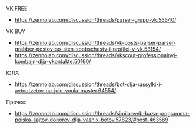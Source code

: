 VK FREE

* https://zennolab.com/discussion/threads/parser-grupp-vk.56540/

VK BUY

* https://zennolab.com/discussion/threads/vk-posts-parser-parser-grabber-postov-so-sten-soobschestv-i-profilej-v-vk.53154/
* https://zennolab.com/discussion/threads/vkscout-professionalnyj-kombajn-dlja-vkontakte.50160/

ЮЛА

* https://zennolab.com/discussion/threads/bot-dlja-rassylki-i-avtootvetov-na-jule-youla-master.64554/

Прочее:

* https://zennolab.com/discussion/threads/similarweb-baza-programma-poiska-sajtov-donorov-dlja-vashix-botov.57823/#post-463569

